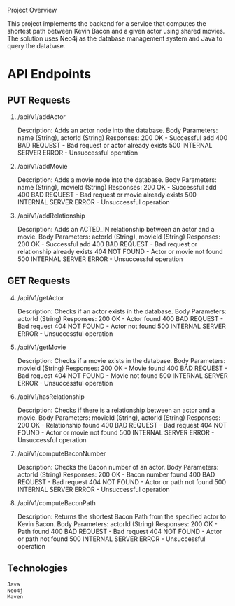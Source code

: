 Project Overview

This project implements the backend for a service that computes the shortest path between Kevin Bacon and a given actor using shared movies. The solution uses Neo4j as the database management system and Java to query the database.

# API Endpoints
  
## PUT Requests
  1. /api/v1/addActor
  
      Description: Adds an actor node into the database.
      Body Parameters: name (String), actorId (String)
      Responses:
          200 OK - Successful add
          400 BAD REQUEST - Bad request or actor already exists
          500 INTERNAL SERVER ERROR - Unsuccessful operation
  
  2. /api/v1/addMovie
  
      Description: Adds a movie node into the database.
      Body Parameters: name (String), movieId (String)
      Responses:
          200 OK - Successful add
          400 BAD REQUEST - Bad request or movie already exists
          500 INTERNAL SERVER ERROR - Unsuccessful operation
  
  3. /api/v1/addRelationship
  
      Description: Adds an ACTED_IN relationship between an actor and a movie.
      Body Parameters: actorId (String), movieId (String)
      Responses:
          200 OK - Successful add
          400 BAD REQUEST - Bad request or relationship already exists
          404 NOT FOUND - Actor or movie not found
          500 INTERNAL SERVER ERROR - Unsuccessful operation
  
  ## GET Requests
  4. /api/v1/getActor
  
      Description: Checks if an actor exists in the database.
      Body Parameters: actorId (String)
      Responses:
          200 OK - Actor found
          400 BAD REQUEST - Bad request
          404 NOT FOUND - Actor not found
          500 INTERNAL SERVER ERROR - Unsuccessful operation
  
  5. /api/v1/getMovie
  
      Description: Checks if a movie exists in the database.
      Body Parameters: movieId (String)
      Responses:
          200 OK - Movie found
          400 BAD REQUEST - Bad request
          404 NOT FOUND - Movie not found
          500 INTERNAL SERVER ERROR - Unsuccessful operation
  
  6. /api/v1/hasRelationship
  
      Description: Checks if there is a relationship between an actor and a movie.
      Body Parameters: movieId (String), actorId (String)
      Responses:
          200 OK - Relationship found
          400 BAD REQUEST - Bad request
          404 NOT FOUND - Actor or movie not found
          500 INTERNAL SERVER ERROR - Unsuccessful operation
  
  7. /api/v1/computeBaconNumber
  
      Description: Checks the Bacon number of an actor.
      Body Parameters: actorId (String)
      Responses:
          200 OK - Bacon number found
          400 BAD REQUEST - Bad request
          404 NOT FOUND - Actor or path not found
          500 INTERNAL SERVER ERROR - Unsuccessful operation
  
  8. /api/v1/computeBaconPath
  
      Description: Returns the shortest Bacon Path from the specified actor to Kevin Bacon.
      Body Parameters: actorId (String)
      Responses:
          200 OK - Path found
          400 BAD REQUEST - Bad request
          404 NOT FOUND - Actor or path not found
          500 INTERNAL SERVER ERROR - Unsuccessful operation
  
  ## Technologies
    Java
    Neo4j
    Maven


